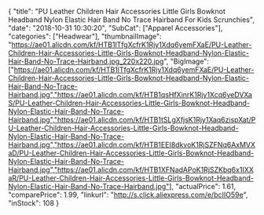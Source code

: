 {
	"title": "PU Leather Children Hair Accessories Little Girls Bowknot Headband Nylon Elastic Hair Band No Trace Hairband For Kids Scrunchies",
	"date": "2018-10-31 10:30:20",
	"SubCat": ["Apparel Accessories"],
	"categories": ["Headwear"],
	"thumbnailImage": "https://ae01.alicdn.com/kf/HTB1lTfgXcfrK1Rjy1Xdq6yemFXaE/PU-Leather-Children-Hair-Accessories-Little-Girls-Bowknot-Headband-Nylon-Elastic-Hair-Band-No-Trace-Hairband.jpg_220x220.jpg",
	"BigImage": ["https://ae01.alicdn.com/kf/HTB1lTfgXcfrK1Rjy1Xdq6yemFXaE/PU-Leather-Children-Hair-Accessories-Little-Girls-Bowknot-Headband-Nylon-Elastic-Hair-Band-No-Trace-Hairband.jpg","https://ae01.alicdn.com/kf/HTB1qsHfXinrK1Rjy1Xcq6yeDVXaS/PU-Leather-Children-Hair-Accessories-Little-Girls-Bowknot-Headband-Nylon-Elastic-Hair-Band-No-Trace-Hairband.jpg","https://ae01.alicdn.com/kf/HTB1tSLgXfjsK1Rjy1Xaq6zispXat/PU-Leather-Children-Hair-Accessories-Little-Girls-Bowknot-Headband-Nylon-Elastic-Hair-Band-No-Trace-Hairband.jpg","https://ae01.alicdn.com/kf/HTB1EEI8dkvoK1RjSZFNq6AxMVXaD/PU-Leather-Children-Hair-Accessories-Little-Girls-Bowknot-Headband-Nylon-Elastic-Hair-Band-No-Trace-Hairband.jpg","https://ae01.alicdn.com/kf/HTB1XFNadAPoK1RjSZKbq6x1IXXaR/PU-Leather-Children-Hair-Accessories-Little-Girls-Bowknot-Headband-Nylon-Elastic-Hair-Band-No-Trace-Hairband.jpg"],
	"actualPrice": 1.61,
	"comparePrice": 1.99,
	"linkurl": "http://s.click.aliexpress.com/e/bcIIO59e",
	"inStock": 108
}
